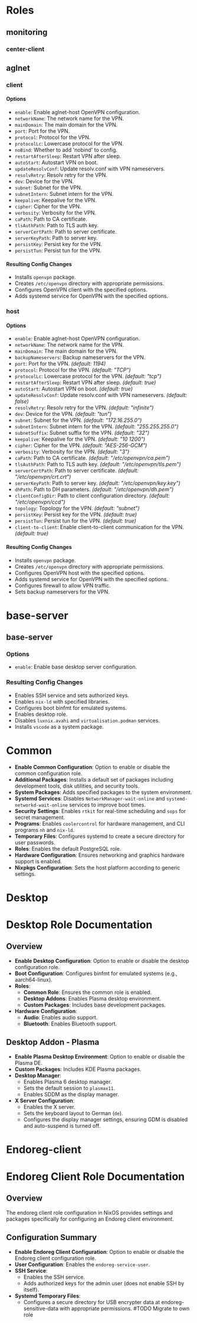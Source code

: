 # Roles

## monitoring

### center-client

## aglnet

### client

#### Options

- `enable`: Enable aglnet-host OpenVPN configuration.
- `networkName`: The network name for the VPN.
- `mainDomain`: The main domain for the VPN.
- `port`: Port for the VPN.
- `protocol`: Protocol for the VPN.
- `protocolLc`: Lowercase protocol for the VPN.
- `noBind`: Whether to add 'nobind' to config.
- `restartAfterSleep`: Restart VPN after sleep.
- `autoStart`: Autostart VPN on boot.
- `updateResolvConf`: Update resolv.conf with VPN nameservers.
- `resolvRetry`: Resolv retry for the VPN.
- `dev`: Device for the VPN.
- `subnet`: Subnet for the VPN.
- `subnetIntern`: Subnet intern for the VPN.
- `keepalive`: Keepalive for the VPN.
- `cipher`: Cipher for the VPN.
- `verbosity`: Verbosity for the VPN.
- `caPath`: Path to CA certificate.
- `tlsAuthPath`: Path to TLS auth key.
- `serverCertPath`: Path to server certificate.
- `serverKeyPath`: Path to server key.
- `persistKey`: Persist key for the VPN.
- `persistTun`: Persist tun for the VPN.

#### Resulting Config Changes

- Installs `openvpn` package.
- Creates `/etc/openvpn` directory with appropriate permissions.
- Configures OpenVPN client with the specified options.
- Adds systemd service for OpenVPN with the specified options.

### host

#### Options

- `enable`: Enable aglnet-host OpenVPN configuration.
- `networkName`: The network name for the VPN.
- `mainDomain`: The main domain for the VPN.
- `backupNameservers`: Backup nameservers for the VPN.
- `port`: Port for the VPN. _(default: 1194)_
- `protocol`: Protocol for the VPN. _(default: "TCP")_
- `protocolLc`: Lowercase protocol for the VPN. _(default: "tcp")_
- `restartAfterSleep`: Restart VPN after sleep. _(default: true)_
- `autoStart`: Autostart VPN on boot. _(default: true)_
- `updateResolvConf`: Update resolv.conf with VPN nameservers. _(default: false)_
- `resolvRetry`: Resolv retry for the VPN. _(default: "infinite")_
- `dev`: Device for the VPN. _(default: "tun")_
- `subnet`: Subnet for the VPN. _(default: "172.16.255.0")_
- `subnetIntern`: Subnet intern for the VPN. _(default: "255.255.255.0")_
- `subnetSuffix`: Subnet suffix for the VPN. _(default: "32")_
- `keepalive`: Keepalive for the VPN. _(default: "10 1200")_
- `cipher`: Cipher for the VPN. _(default: "AES-256-GCM")_
- `verbosity`: Verbosity for the VPN. _(default: "3")_
- `caPath`: Path to CA certificate. _(default: "/etc/openvpn/ca.pem")_
- `tlsAuthPath`: Path to TLS auth key. _(default: "/etc/openvpn/tls.pem")_
- `serverCertPath`: Path to server certificate. _(default: "/etc/openvpn/crt.crt")_
- `serverKeyPath`: Path to server key. _(default: "/etc/openvpn/key.key")_
- `dhPath`: Path to DH parameters. _(default: "/etc/openvpn/dh.pem")_
- `clientConfigDir`: Path to client configuration directory. _(default: "/etc/openvpn/ccd")_
- `topology`: Topology for the VPN. _(default: "subnet")_
- `persistKey`: Persist key for the VPN. _(default: true)_
- `persistTun`: Persist tun for the VPN. _(default: true)_
- `client-to-client`: Enable client-to-client communication for the VPN. _(default: true)_

#### Resulting Config Changes

- Installs `openvpn` package.
- Creates `/etc/openvpn` directory with appropriate permissions.
- Configures OpenVPN host with the specified options.
- Adds systemd service for OpenVPN with the specified options.
- Configures firewall to allow VPN traffic.
- Sets backup nameservers for the VPN.

# base-server

## base-server

### Options

- `enable`: Enable base desktop server configuration.

### Resulting Config Changes

- Enables SSH service and sets authorized keys.
- Enables `nix-ld` with specified libraries.
- Configures boot binfmt for emulated systems.
- Enables desktop role.
- Disables `luxnix.avahi` and `virtualisation.podman` services.
- Installs `vscode` as a system package.

# Common

- **Enable Common Configuration**: Option to enable or disable the common configuration role.
- **Additional Packages**: Installs a default set of packages including development tools, disk utilities, and security tools.
- **System Packages**: Adds specified packages to the system environment.
- **Systemd Services**: Disables `NetworkManager-wait-online` and `systemd-networkd-wait-online` services to improve boot times.
- **Security Settings**: Enables `rtkit` for real-time scheduling and `sops` for secret management.
- **Programs**: Enables `coolercontrol` for hardware management, and CLI programs `nh` and `nix-ld`.
- **Temporary Files**: Configures systemd to create a secure directory for user passwords.
- **Roles**: Enables the default PostgreSQL role.
- **Hardware Configuration**: Ensures networking and graphics hardware support is enabled.
- **Nixpkgs Configuration**: Sets the host platform according to generic settings.

# Desktop

# Desktop Role Documentation

## Overview

- **Enable Desktop Configuration**: Option to enable or disable the desktop configuration role.
- **Boot Configuration**: Configures binfmt for emulated systems (e.g., aarch64-linux).
- **Roles**:
  - **Common Role**: Ensures the common role is enabled.
  - **Desktop Addons**: Enables Plasma desktop environment.
  - **Custom Packages**: Includes base development packages.
- **Hardware Configuration**:
  - **Audio**: Enables audio support.
  - **Bluetooth**: Enables Bluetooth support.

## Desktop Addon - Plasma

- **Enable Plasma Desktop Environment**: Option to enable or disable the Plasma DE.
- **Custom Packages**: Includes KDE Plasma packages.
- **Desktop Manager**:
  - Enables Plasma 6 desktop manager.
  - Sets the default session to `plasmax11`.
  - Enables SDDM as the display manager.
- **X Server Configuration**:
  - Enables the X server.
  - Sets the keyboard layout to German (`de`).
  - Configures the display manager settings, ensuring GDM is disabled and auto-suspend is turned off.

# Endoreg-client

# Endoreg Client Role Documentation

## Overview

The endoreg client role configuration in NixOS provides settings and packages specifically for configuring an Endoreg client environment.

## Configuration Summary

- **Enable Endoreg Client Configuration**: Option to enable or disable the Endoreg client configuration role.
- **User Configuration**: Enables the `endoreg-service-user`.
- **SSH Service**:
  - Enables the SSH service.
  - Adds authorized keys for the admin user (does not enable SSH by itself).
- **Systemd Temporary Files**:
  - Configures a secure directory for USB encrypter data at endoreg-sensitive-data with appropriate permissions. #TODO Migrate to own role
